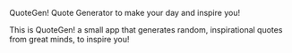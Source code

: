 QuoteGen! Quote Generator to make your day and inspire you!

This is QuoteGen! a small app that generates random, inspirational quotes from great minds, to inspire you!